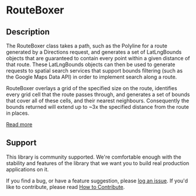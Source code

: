 RouteBoxer
==========

## Description

The RouteBoxer class takes a path, such as the Polyline for a route generated by a Directions request, and generates a set of LatLngBounds objects that are guaranteed to contain every point within a given distance of that route. These LatLngBounds objects can then be used to generate requests to spatial search services that support bounds filtering (such as the Google Maps Data API) in order to implement search along a route. 

RouteBoxer overlays a grid of the specified size on the route, identifies every grid cell that the route passes through, and generates a set of bounds that cover all of these cells, and their nearest neighbours. Consequently the bounds returned will extend up to ~3x the specified distance from the route in places.

[Read more][more]

## Support

This library is community supported. We're comfortable enough with the stability and features of
the library that we want you to build real production applications on it.

If you find a bug, or have a feature suggestion, please [log an issue][issues]. If you'd like to
contribute, please read [How to Contribute][contrib].

[issues]: https://github.com/googlemaps/v3-utility-library/issues
[contrib]: https://github.com/googlemaps/v3-utility-library/blob/master/packages/routeboxer/CONTRIB.md
[more]: http://htmlpreview.github.io/?https://github.com/googlemaps/v3-utility-library/blob/master/packages/routeboxer/docs/reference.html